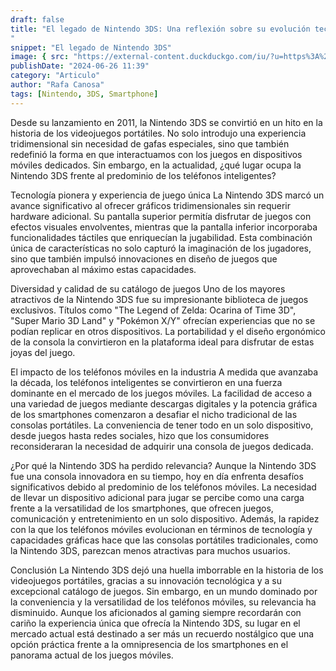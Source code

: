 ```yaml
---
draft: false
title: "El legado de Nintendo 3DS: Una reflexión sobre su evolución tecnológica y su relevancia en la era de los smartphones
"
snippet: "El legado de Nintendo 3DS"
image: { src: "https://external-content.duckduckgo.com/iu/?u=https%3A%2F%2Fwww.bhphotovideo.com%2Fimages%2Fimages2500x2500%2Fnintendo_redsraaa_3ds_xl_game_system_1113511.jpg&f=1&nofb=1&ipt=227f6a28cf4e7a815c9cdc3f65e17a7b826dd8a3d6bbce43eb1006a4035df99d&ipo=images", alt: "Nintendo 3DS" }
publishDate: "2024-06-26 11:39"
category: "Articulo"
author: "Rafa Canosa"
tags: [Nintendo, 3DS, Smartphone]
---
```


Desde su lanzamiento en 2011, la Nintendo 3DS se convirtió en un hito en la historia de los videojuegos portátiles. No solo introdujo una experiencia tridimensional sin necesidad de gafas especiales, sino que también redefinió la forma en que interactuamos con los juegos en dispositivos móviles dedicados. Sin embargo, en la actualidad, ¿qué lugar ocupa la Nintendo 3DS frente al predominio de los teléfonos inteligentes?

Tecnología pionera y experiencia de juego única
La Nintendo 3DS marcó un avance significativo al ofrecer gráficos tridimensionales sin requerir hardware adicional. Su pantalla superior permitía disfrutar de juegos con efectos visuales envolventes, mientras que la pantalla inferior incorporaba funcionalidades táctiles que enriquecían la jugabilidad. Esta combinación única de características no solo capturó la imaginación de los jugadores, sino que también impulsó innovaciones en diseño de juegos que aprovechaban al máximo estas capacidades.

Diversidad y calidad de su catálogo de juegos
Uno de los mayores atractivos de la Nintendo 3DS fue su impresionante biblioteca de juegos exclusivos. Títulos como "The Legend of Zelda: Ocarina of Time 3D", "Super Mario 3D Land" y "Pokémon X/Y" ofrecían experiencias que no se podían replicar en otros dispositivos. La portabilidad y el diseño ergonómico de la consola la convirtieron en la plataforma ideal para disfrutar de estas joyas del juego.

El impacto de los teléfonos móviles en la industria
A medida que avanzaba la década, los teléfonos inteligentes se convirtieron en una fuerza dominante en el mercado de los juegos móviles. La facilidad de acceso a una variedad de juegos mediante descargas digitales y la potencia gráfica de los smartphones comenzaron a desafiar el nicho tradicional de las consolas portátiles. La conveniencia de tener todo en un solo dispositivo, desde juegos hasta redes sociales, hizo que los consumidores reconsideraran la necesidad de adquirir una consola de juegos dedicada.

¿Por qué la Nintendo 3DS ha perdido relevancia?
Aunque la Nintendo 3DS fue una consola innovadora en su tiempo, hoy en día enfrenta desafíos significativos debido al predominio de los teléfonos móviles. La necesidad de llevar un dispositivo adicional para jugar se percibe como una carga frente a la versatilidad de los smartphones, que ofrecen juegos, comunicación y entretenimiento en un solo dispositivo. Además, la rapidez con la que los teléfonos móviles evolucionan en términos de tecnología y capacidades gráficas hace que las consolas portátiles tradicionales, como la Nintendo 3DS, parezcan menos atractivas para muchos usuarios.

Conclusión
La Nintendo 3DS dejó una huella imborrable en la historia de los videojuegos portátiles, gracias a su innovación tecnológica y a su excepcional catálogo de juegos. Sin embargo, en un mundo dominado por la conveniencia y la versatilidad de los teléfonos móviles, su relevancia ha disminuido. Aunque los aficionados al gaming siempre recordarán con cariño la experiencia única que ofrecía la Nintendo 3DS, su lugar en el mercado actual está destinado a ser más un recuerdo nostálgico que una opción práctica frente a la omnipresencia de los smartphones en el panorama actual de los juegos móviles.
